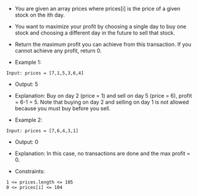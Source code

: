 - You are given an array prices where prices[i] is the price of a given stock on the ith day.

- You want to maximize your profit by choosing a single day to buy one stock and choosing a different day in the future to sell that stock.

- Return the maximum profit you can achieve from this transaction. If you cannot achieve any profit, return 0.

 

- Example 1:

```
Input: prices = [7,1,5,3,6,4]
```
- Output: 5

- Explanation: Buy on day 2 (price = 1) and sell on day 5 (price = 6), profit = 6-1 = 5.
 Note that buying on day 2 and selling on day 1 is not allowed because you must buy before you sell.
 
- Example 2:

```
Input: prices = [7,6,4,3,1]
```
- Output: 0

- Explanation: In this case, no transactions are done and the max profit = 0.
 

- Constraints:
```
1 <= prices.length <= 105
0 <= prices[i] <= 104
```
